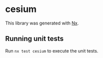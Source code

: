 # cesium

This library was generated with [Nx](https://nx.dev).

## Running unit tests

Run `nx test cesium` to execute the unit tests.
